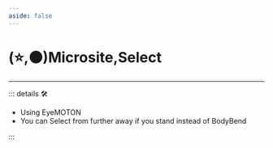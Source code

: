 ```yaml
---
aside: false
---
```

# (⭐,🟠)<labor>Microsite</labor>,Select

---

<!-- =================================================== -->
<!-- =================================================== -->
<!-- =================================================== -->
<!-- =================================================== -->
<!-- =================================================== -->
::: details 🛠

- Using EyeMOTON
- You can Select from further away if you stand instead of BodyBend

:::
